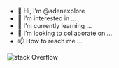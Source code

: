 - 👋 Hi, I’m @adenexplore
- 👀 I’m interested in ...
- 🌱 I’m currently learning ...
- 💞️ I’m looking to collaborate on ...
- 📫 How to reach me ...

![stack Overflow](http://lmsotfy.com/so.png)

<!---
adenexplore/adenexplore is a ✨ special ✨ repository because its `README.md` (this file) appears on your GitHub profile.
You can click the Preview link to take a look at your changes.
--->
